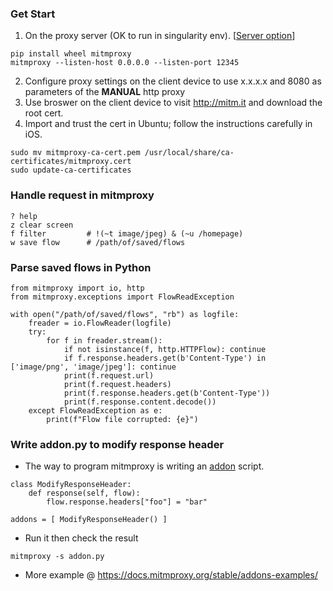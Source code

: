 ### Get Start
1. On the proxy server (OK to run in singularity env). [[Server option](https://docs.mitmproxy.org/stable/concepts-options/)]
```
pip install wheel mitmproxy
mitmproxy --listen-host 0.0.0.0 --listen-port 12345
```
2. Configure proxy settings on the client device to use x.x.x.x and 8080 as parameters of the <b>MANUAL</b> http proxy
3. Use broswer on the client device to visit http://mitm.it and download the root cert.
4. Import and trust the cert in Ubuntu; follow the instructions carefully in iOS.
```
sudo mv mitmproxy-ca-cert.pem /usr/local/share/ca-certificates/mitmproxy.cert
sudo update-ca-certificates
``` 
### Handle request in mitmproxy
```shell
? help
z clear screen
f filter         # !(~t image/jpeg) & (~u /homepage)
w save flow      # /path/of/saved/flows
```
### Parse saved flows in Python
```
from mitmproxy import io, http
from mitmproxy.exceptions import FlowReadException 

with open("/path/of/saved/flows", "rb") as logfile:
    freader = io.FlowReader(logfile) 
    try:
        for f in freader.stream(): 
            if not isinstance(f, http.HTTPFlow): continue
            if f.response.headers.get(b'Content-Type') in ['image/png', 'image/jpeg']: continue 
            print(f.request.url)
            print(f.request.headers)
            print(f.response.headers.get(b'Content-Type')) 
            print(f.response.content.decode()) 
    except FlowReadException as e:
        print(f"Flow file corrupted: {e}")
```
### Write addon.py to modify response header
* The way to program mitmproxy is writing an [addon](https://docs.mitmproxy.org/stable/addons-overview/) script. 
```
class ModifyResponseHeader:  
    def response(self, flow): 
        flow.response.headers["foo"] = "bar" 

addons = [ ModifyResponseHeader() ] 
```
* Run it then check the result
```
mitmproxy -s addon.py
```
* More example @ https://docs.mitmproxy.org/stable/addons-examples/
